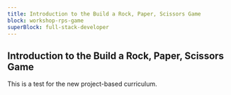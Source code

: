 ```yaml
---
title: Introduction to the Build a Rock, Paper, Scissors Game
block: workshop-rps-game
superBlock: full-stack-developer
---
```


## Introduction to the Build a Rock, Paper, Scissors Game

This is a test for the new project-based curriculum.
